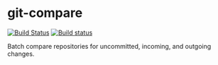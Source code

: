 # git-compare
[![Build Status](https://travis-ci.org/kevinphelps/git-compare.svg?branch=master)](https://travis-ci.org/kevinphelps/git-compare)
[![Build status](https://ci.appveyor.com/api/projects/status/7mrdj9ofikr52sv2?svg=true)](https://ci.appveyor.com/project/kevinphelps/git-compare)

Batch compare repositories for uncommitted, incoming, and outgoing changes.
